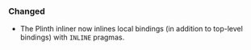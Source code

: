 
### Changed

- The Plinth inliner now inlines local bindings (in addition to top-level bindings)
  with `INLINE` pragmas.
